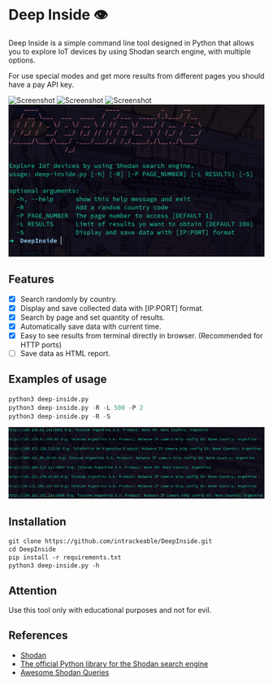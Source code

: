 # Deep Inside 👁

Deep Inside is a simple command line tool designed in Python that allows you to explore IoT devices by using Shodan search engine, with multiple options. 

For use special modes and get more results from different pages you should have a pay API key.

![Screenshot](https://img.shields.io/badge/Platform-Linux-brightgreen)
![Screenshot](https://img.shields.io/badge/License-GPL-red)
![Screenshot](https://img.shields.io/badge/Language-Python%203-blue)
![Screenshot](/Screenshots/screen.png)

## Features
- [x] Search randomly by country.
- [x] Display and save collected data with [IP:PORT] format.
- [x] Search by page and set quantity of results.
- [x] Automatically save data with current time.
- [x] Easy to see results from terminal directly in browser. (Recommended for HTTP ports)
- [ ] Save data as HTML report.  

## Examples of usage
```python
python3 deep-inside.py
python3 deep-inside.py -R -L 500 -P 2
python3 deep-inside.py -R -S
```
![Screenshot](/Screenshots/screen1.png)
## Installation
```
git clone https://github.com/intrackeable/DeepInside.git
cd DeepInside 
pip install -r requirements.txt
python3 deep-inside.py -h
```

## Attention
Use this tool only with educational purposes and not for evil.
## References
 * [Shodan](https://www.shodan.io/)
 * [The official Python library for the Shodan search engine](https://shodan.readthedocs.io/en/latest/)
 * [Awesome Shodan Queries](https://github.com/jakejarvis/awesome-shodan-queries)
